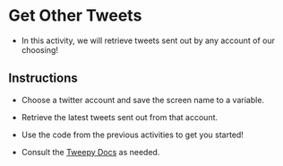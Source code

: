 # Get Other Tweets

* In this activity, we will retrieve tweets sent out by any account of our choosing!

## Instructions

  * Choose a twitter account and save the screen name to a variable.

  * Retrieve the latest tweets sent out from that account.

  * Use the code from the previous activities to get you started!

  * Consult the [Tweepy Docs](http://docs.tweepy.org/en/v3.5.0/api.html) as needed.
